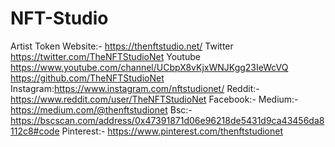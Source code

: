 # NFT-Studio
Artist Token
Website:-
https://thenftstudio.net/
Twitter
https://twitter.com/TheNFTStudioNet
Youtube
https://www.youtube.com/channel/UCbpX8vKjxWNJKgg23IeWcVQ
https://github.com/TheNFTStudioNet
Instagram:https://www.instagram.com/nftstudionet/
Reddit:- 
https://www.reddit.com/user/TheNFTStudioNet
Facebook:-
Medium:-
https://medium.com/@thenftstudionet
Bsc:-
https://bscscan.com/address/0x47391871d06e96218de5431d9ca43456da8112c8#code
Pinterest:-
https://www.pinterest.com/thenftstudionet
